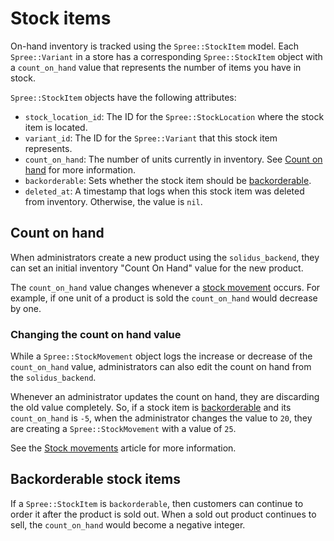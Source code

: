 # Stock items

On-hand inventory is tracked using the `Spree::StockItem` model. Each
`Spree::Variant` in a store has a corresponding `Spree::StockItem` object with a
`count_on_hand` value that represents the number of items you have in stock.

`Spree::StockItem` objects have the following attributes:

- `stock_location_id`: The ID for the `Spree::StockLocation` where the stock
  item is located.
- `variant_id`: The ID for the `Spree::Variant` that this stock item represents.
- `count_on_hand`: The number of units currently in inventory. See [Count on
  hand](#count-on-hand) for more information.
- `backorderable`: Sets whether the stock item should be
  [backorderable](#backorderable-stock-items).
- `deleted_at`: A timestamp that logs when this stock item was deleted from
  inventory. Otherwise, the value is `nil`.

## Count on hand

When administrators create a new product using the `solidus_backend`, they can
set an initial inventory "Count On Hand" value for the new product.

The `count_on_hand` value changes whenever a [stock movement][stock-movements]
occurs.  For example, if one unit of a product is sold the `count_on_hand` would
decrease by one.

### Changing the count on hand value

While a `Spree::StockMovement` object logs the increase or decrease of the
`count_on_hand` value, administrators can also edit the count on hand from the
`solidus_backend`.

Whenever an administrator updates the count on hand, they are discarding the old
value completely. So, if a stock item is
[backorderable](#backorderable-stock-items) and its `count_on_hand` is `-5`,
when the administrator changes the value to `20`, they are creating a
`Spree::StockMovement` with a value of `25`.

See the [Stock movements][stock-movements] article for more information.

[stock-movements]: stock-movements.md

## Backorderable stock items

If a `Spree::StockItem` is `backorderable`, then customers can continue to order
it after the product is sold out. When a sold out product continues to sell, the
`count_on_hand` would become a negative integer.
